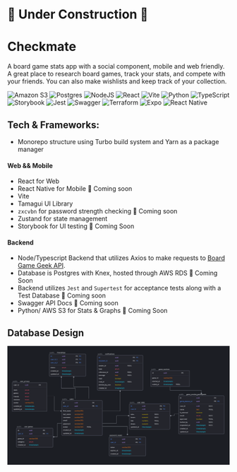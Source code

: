 # 🚧 Under Construction 🚧

# Checkmate

A board game stats app with a social component, mobile and web friendly. A great place to research board games, track your stats, and compete with your friends. You can also make wishlists and keep track of your collection.

![Amazon S3](https://img.shields.io/badge/Amazon%20S3-FF9900?style=for-the-badge&logo=amazons3&logoColor=white)
![Postgres](https://img.shields.io/badge/postgres-%23316192.svg?style=for-the-badge&logo=postgresql&logoColor=white)
![NodeJS](https://img.shields.io/badge/node.js-6DA55F?style=for-the-badge&logo=node.js&logoColor=white)
![React](https://img.shields.io/badge/react-%2320232a.svg?style=for-the-badge&logo=react&logoColor=%2361DAFB)
![Vite](https://img.shields.io/badge/vite-%23646CFF.svg?style=for-the-badge&logo=vite&logoColor=white)
![Python](https://img.shields.io/badge/python-3670A0?style=for-the-badge&logo=python&logoColor=ffdd54)
![TypeScript](https://img.shields.io/badge/typescript-%23007ACC.svg?style=for-the-badge&logo=typescript&logoColor=white)
![Storybook](https://img.shields.io/badge/-Storybook-FF4785?style=for-the-badge&logo=storybook&logoColor=white)
![Jest](https://img.shields.io/badge/-jest-%23C21325?style=for-the-badge&logo=jest&logoColor=white)
![Swagger](https://img.shields.io/badge/-Swagger-%23Clojure?style=for-the-badge&logo=swagger&logoColor=white)
![Terraform](https://img.shields.io/badge/terraform-%235835CC.svg?style=for-the-badge&logo=terraform&logoColor=white)
![Expo](https://img.shields.io/badge/expo-1C1E24?style=for-the-badge&logo=expo&logoColor=#D04A37)
![React Native](https://img.shields.io/badge/react_native-%2320232a.svg?style=for-the-badge&logo=react&logoColor=%2361DAFB)

## Tech & Frameworks:

- Monorepo structure using Turbo build system and Yarn as a package manager

#### Web && Mobile

- React for Web
- React Native for Mobile 🚧 Coming soon
- Vite
- Tamagui UI Library
- `zxcvbn` for password strength checking 🚧 Coming soon
- Zustand for state management
- Storybook for UI testing 🚧 Coming Soon

#### Backend

- Node/Typescript Backend that utilizes Axios to make requests to [Board Game Geek API](https://boardgamegeek.com/wiki/page/BGG_XML_API2).
- Database is Postgres with Knex, hosted through AWS RDS 🚧 Coming Soon
- Backend utilizes `Jest` and `Supertest` for acceptance tests along with a Test Database 🚧 Coming soon
- Swagger API Docs 🚧 Coming soon
- Python/ AWS S3 for Stats & Graphs 🚧 Coming Soon

## Database Design

![image](./docs/db-ERD.png)
